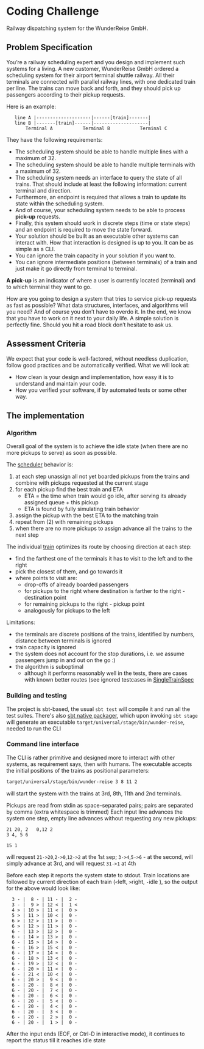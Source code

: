 # Coding Challenge
Railway dispatching system for the WunderReise GmbH.

## Problem Specification
You’re a railway scheduling expert and you design and implement such systems for a living.
A new customer, WunderReise GmbH ordered a scheduling system for their airport terminal shuttle railway.
All their terminals are connected with parallel railway lines, with one dedicated train per line. 
The trains can move back and forth, and they should pick up passengers according to their pickup requests.

Here is an example:

```
   line A |--------------------|------[train]-------|
   line B |-------[train]------|--------------------|
       Terminal A           Terminal B           Terminal C
```

They have the following requirements:
* The scheduling system should be able to handle multiple lines with a maximum of 32.
* The scheduling system should be able to handle multiple terminals with a maximum of 32.
* The scheduling system needs an interface to query the state of all trains. That should include at least the following information: current terminal and direction.
* Furthermore, an endpoint is required that allows a train to update its state within the scheduling system.
* And of course, your scheduling system needs to be able to process **pick-up** requests.
* Finally, this system should work in discrete steps (time or state steps) and an endpoint is required to move the state forward.
* Your solution should be built as an executable other systems can interact with. How that interaction is designed is up to you. It can be as simple as a CLI.
* You can ignore the train capacity in your solution if you want to.
* You can ignore intermediate positions (between terminals) of a train and just make it go directly from terminal to terminal.


**A pick-up** is an indicator of where a user is currently located (terminal) and to which terminal they want to go.

How are you going to design a system that tries to service pick-up requests as fast as possible? What data structures, interfaces, and algorithms will you need?
And of course you don’t have to overdo it. In the end, we know that you have to work on it next to your daily life. A simple solution is perfectly fine. Should you hit a road block don’t hesitate to ask us.

## Assessment Criteria
We expect that your code is well-factored, without needless duplication, follow good practices and be automatically verified.
What we will look at:
- How clean is your design and implementation, how easy it is to understand and maintain your code.
- How you verified your software, if by automated tests or some other way.

## The implementation 

### Algorithm
Overall goal of the system is to achieve the idle state (when there are no more pickups to serve) as soon as possible.

The [scheduler](src/main/scala/wunderreise/Scheduler.scala) behavior is: 
 1. at each step unassign all not yet boarded pickups from the trains and combine with pickups requested at the current stage
 2. for each pickup find the best train and ETA
    - ETA = the time when train would go idle, after serving its already assigned queue + this pickup
    - ETA is found by fully simulating train behavior
 3. assign the pickup with the best ETA to the matching train
 4. repeat from (2) with remaining pickups
 5. when there are no more pickups to assign advance all the trains to the next step

The individual [train](src/main/scala/wunderreise/Train.scala) optimizes its route by choosing direction at each step:
 - find the farthest one of the terminals it has to visit to the left and to the right
 - pick the closest of them, and go towards it
 - where points to visit are:
   - drop-offs of already boarded passengers
   - for pickups to the right where destination is farther to the right - destination point
   - for remaining pickups to the right - pickup point
   - analogously for pickups to the left

Limitations:
- the terminals are discrete positions of the trains, identified by numbers, distance between terminals is ignored
- train capacity is ignored
- the system does not account for the stop durations, i.e. we assume passengers jump in and out on the go :)
- the algorithm is suboptimal
  - although it performs reasonably well in the tests, there are cases with known better routes 
    (see ignored testcases in [SingleTrainSpec](src/test/scala/wunderreise/SingleTrainSpec.scala)

### Building and testing

The project is sbt-based, the usual `sbt test` will compile it and run all the test suites. 
There's also [sbt native packager](https://github.com/sbt/sbt-native-packager), which upon invoking 
`sbt stage` will generate an executable  `target/universal/stage/bin/wunder-reise`, needed to run the CLI

### Command line interface

The CLI is rather primitive and designed more to interact with other systems, as requirement says, 
then with humans. The executable accepts the initial positions of the trains as positional parameters:
```bash
target/universal/stage/bin/wunder-reise 3 8 11 2
```
will start the system with the trains at 3rd, 8th, 11th and 2nd terminals.

Pickups are read from stdin as space-separated pairs; pairs are separated by comma (extra whitespace is trimmed)
Each input line advances the system one step, empty line advances without requesting any new pickups: 
```
21 20, 2   0,12 2 
3 4, 5 6

15 1
```
will request `21->20`,`2->0`,`12->2` at the 1st sep; `3->4`,`5->6` - at the second, will simply advance at 3rd, and will request `31->1` at 4th 

Before each step it reports the system state to stdout. Train locations are followed by current direction of each train
(`<`left, `>`right, `-`idle ), so the output for the above  would look like:
```
  3 - |  8 - | 11 - |  2 -
  3 - |  9 > | 12 < |  1 <
  4 > | 10 > | 11 < |  0 >
  5 > | 11 > | 10 < |  0 -
  6 > | 12 > | 11 > |  0 -
  6 > | 12 > | 11 > |  0 -
  6 - | 13 > | 12 > |  0 -
  6 - | 14 > | 13 > |  0 -
  6 - | 15 > | 14 > |  0 -
  6 - | 16 > | 15 < |  0 -
  6 - | 17 > | 14 < |  0 -
  6 - | 18 > | 13 < |  0 -
  6 - | 19 > | 12 < |  0 -
  6 - | 20 > | 11 < |  0 -
  6 - | 21 < | 10 < |  0 -
  6 - | 20 > |  9 < |  0 -
  6 - | 20 - |  8 < |  0 -
  6 - | 20 - |  7 < |  0 -
  6 - | 20 - |  6 < |  0 -
  6 - | 20 - |  5 < |  0 -
  6 - | 20 - |  4 < |  0 -
  6 - | 20 - |  3 < |  0 -
  6 - | 20 - |  2 > |  0 -
  6 - | 20 - |  1 > |  0 -
```

After the input ends (EOF, or Ctrl-D in interactive mode), it continues to report the status till it reaches 
idle state 
